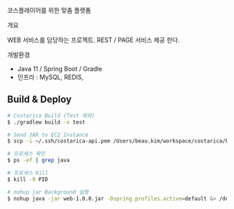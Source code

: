 코스플레이어를 위한 맞춤 플랫폼

개요 

WEB 서비스를 담당하는 프로젝트. REST / PAGE 서비스 제공 한다.


개발환경

- Java 11 / Spring Boot / Gradle
- 인프라 : MySQL, REDIS, 

## Build & Deploy

```bash
# Costarica Build (Test 제외)
$ ./gradlew build -x test 

# Send JAR to EC2 Instance
$ scp -i ~/.ssh/costarica-api.pem /Users/beau.kim/workspace/costarica/build/libs/web-1.0.0.jar ubuntu@13.209.3.54:/home/ubuntu

# 프로세스 확인
$ ps -ef | grep java

# 프로세스 Kill
$ kill -9 PID

# nohup jar Background 실행
$ nohup java -jar web-1.0.0.jar -Dspring.profiles.active=default &> /dev/null 2>&1 &
```
